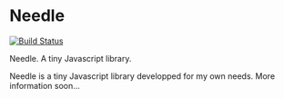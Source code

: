 Needle
======

[![Build Status](https://travis-ci.org/jaysalvat/needle.png?branch=master)](https://travis-ci.org/jaysalvat/needle)

Needle. A tiny Javascript library.

Needle is a tiny Javascript library developped for my own needs.
More information soon...